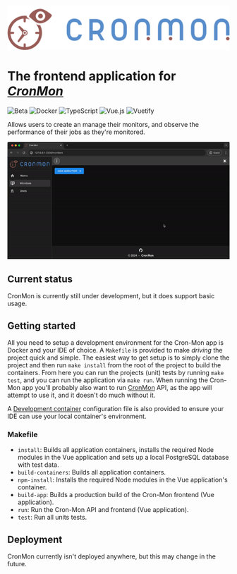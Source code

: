 ![CronMon Logo](app/src/assets/logo.svg)

# The frontend application for [_CronMon_](https://github.com/cron-mon-io/cron-mon)

![Beta](https://img.shields.io/badge/Status-beta-blue)
![Docker](https://img.shields.io/badge/Docker-2CA5E0?logo=docker&logoColor=white)
![TypeScript](https://img.shields.io/badge/TypeScript-007ACC?logo=typescript&logoColor=white)
![Vue.js](https://img.shields.io/badge/Vue%20js-35495E?logo=vuedotjs&logoColor=4FC08D)
![Vuetify](https://img.shields.io/badge/Vuetify-1867C0?logo=vuetify&logoColor=white)

Allows users to create an manage their monitors, and observe the performance of their jobs as
they're monitored.

![Monitor creation](.github/create-monitor.gif)

## Current status

CronMon is currently still under development, but it does support basic usage.

## Getting started

All you need to setup a development environment for the Cron-Mon app is Docker and your IDE of
choice. A `Makefile` is provided to make _driving_ the project quick and simple. The easiest way to
get setup is to simply clone the project and then run `make install` from the root of the project to
build the containers. From here you can run the projects (unit) tests by running `make test`, and
you can run the application via `make run`. When running the Cron-Mon app you'll probably also want
to run [CronMon](https://github.com/cron-mon-io/cron-mon) API, as the app will attempt to use it,
and it doesn't do much without it.

A [Development container](https://containers.dev/) configuration file is also provided to ensure
your IDE can use your local container's environment.

### Makefile

- `install`: Builds all application containers, installs the required Node modules in the Vue
  application and sets up a local PostgreSQL database with test data.
- `build-containers`: Builds all application containers.
- `npm-install`: Installs the required Node modules in the Vue application's container.
- `build-app`: Builds a production build of the Cron-Mon frontend (Vue application).
- `run`: Run the Cron-Mon API and frontend (Vue application).
- `test`: Run all units tests.

## Deployment

CronMon currently isn't deployed anywhere, but this may change in the future.

